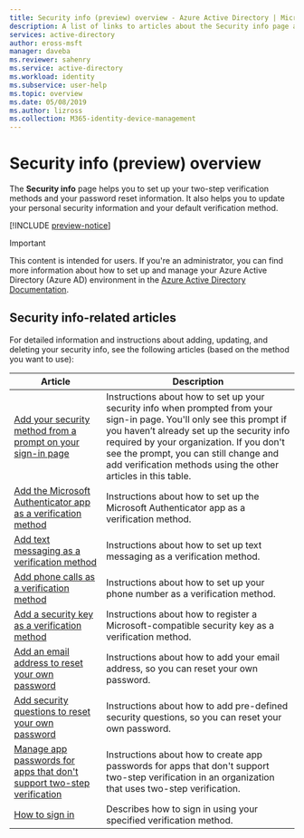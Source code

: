 ```yaml
---
title: Security info (preview) overview - Azure Active Directory | Microsoft Docs
description: A list of links to articles about the Security info page and feature.
services: active-directory
author: eross-msft
manager: daveba
ms.reviewer: sahenry
ms.service: active-directory
ms.workload: identity
ms.subservice: user-help
ms.topic: overview
ms.date: 05/08/2019
ms.author: lizross
ms.collection: M365-identity-device-management
---
```


# Security info (preview) overview

The **Security info** page helps you to set up your two-step verification methods and your password reset information. It also helps you to update your personal security information and your default verification method.

[!INCLUDE [preview-notice](../../../includes/active-directory-end-user-preview-notice-security-info.md)]

>[!Important]
>This content is intended for users. If you're an administrator, you can find more information about how to set up and manage your Azure Active Directory (Azure AD) environment in the [Azure Active Directory Documentation](https://docs.microsoft.com/azure/active-directory).

## Security info-related articles

For detailed information and instructions about adding, updating, and deleting your security info, see the following articles (based on the method you want to use):

| Article | Description |
| ------ | ------------ |
| [Add your security method from a prompt on your sign-in page](security-info-setup-signin.md) | Instructions about how to set up your security info when prompted from your sign-in page. You'll only see this prompt if you haven’t already set up the security info required by your organization. If you don't see the prompt, you can still change and add verification methods using the other articles in this table. |
| [Add the Microsoft Authenticator app as a verification method](security-info-setup-auth-app.md) | Instructions about how to set up the Microsoft Authenticator app as a verification method. |
| [Add text messaging as a verification method](security-info-setup-text-msg.md) | Instructions about how to set up text messaging as a verification method. |
| [Add phone calls as a verification method](security-info-setup-phone-number.md) | Instructions about how to set up your phone number as a verification method. |
| [Add a security key as a verification method](security-info-setup-security-key.md) | Instructions about how to register a Microsoft-compatible security key as a verification method. |
| [Add an email address to reset your own password](security-info-setup-email.md) | Instructions about how to add your email address, so you can reset your own password. |
| [Add security questions to reset your own password](security-info-setup-questions.md) | Instructions about how to add pre-defined security questions, so you can reset your own password. |
| [Manage app passwords for apps that don't support two-step verification](security-info-app-passwords.md) | Instructions about how to create app passwords for apps that don't support two-step verification in an organization that uses two-step verification. |
| [How to sign in](user-help-sign-in.md) |Describes how to sign in using your specified verification method. |
